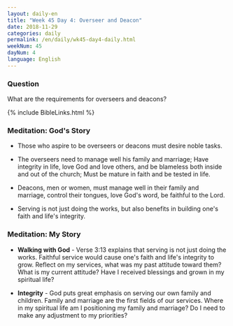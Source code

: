 ```yaml
---
layout: daily-en
title: "Week 45 Day 4: Overseer and Deacon"
date: 2018-11-29 
categories: daily
permalink: /en/daily/wk45-day4-daily.html
weekNum: 45
dayNum: 4
language: English
---
```


### Question     
What are the requirements for overseers and deacons?

{% include BibleLinks.html %} 

### Meditation: God's Story   
+ Those who aspire to be overseers or deacons must desire noble tasks. 

+ The overseers need to manage well his family and marriage; Have integrity in life, love God and love others, and be blameless both inside and out of the church; Must be mature in faith and be tested in life. 

+ Deacons, men or women, must manage well in their family and marriage, control their tongues, love God's word, be faithful to the Lord. 

+ Serving is not just doing the works, but also benefits in building one's faith and life's integrity. 

### Meditation: My Story   
+ **Walking with God** - Verse 3:13 explains that serving is not just doing the works. Faithful service would cause one's faith and life's integrity to grow. Reflect on my services, what was my past attitude toward them? What is my current attitude? Have I received blessings and grown in my spiritual life? 

+ **Integrity** - God puts great emphasis on serving our own family and children. Family and marriage are the first fields of our services. Where in my spiritual life am I positioning my family and marriage? Do I need to make any adjustment to my priorities? 
